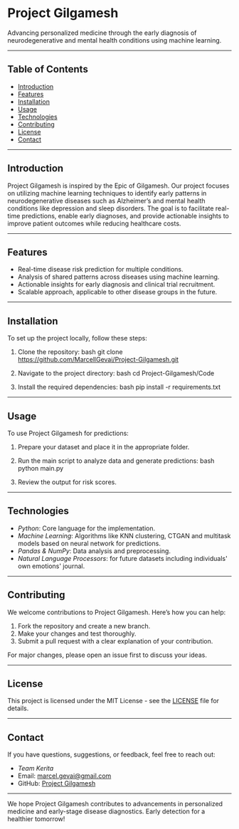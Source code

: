 # Project Gilgamesh

Advancing personalized medicine through the early diagnosis of neurodegenerative and mental health conditions using machine learning.

---

## Table of Contents
- [Introduction](#introduction)
- [Features](#features)
- [Installation](#installation)
- [Usage](#usage)
- [Technologies](#technologies)
- [Contributing](#contributing)
- [License](#license)
- [Contact](#contact)

---

## Introduction
Project Gilgamesh is inspired by the Epic of Gilgamesh. Our project focuses on utilizing machine learning techniques to identify early patterns in neurodegenerative diseases such as Alzheimer’s and mental health conditions like depression and sleep disorders. The goal is to facilitate real-time predictions, enable early diagnoses, and provide actionable insights to improve patient outcomes while reducing healthcare costs.

---

## Features
- Real-time disease risk prediction for multiple conditions.
- Analysis of shared patterns across diseases using machine learning.
- Actionable insights for early diagnosis and clinical trial recruitment.
- Scalable approach, applicable to other disease groups in the future.

---

## Installation
To set up the project locally, follow these steps:

1. Clone the repository:
   bash
   git clone https://github.com/MarcellGevai/Project-Gilgamesh.git
   
2. Navigate to the project directory:
   bash
   cd Project-Gilgamesh/Code
   
3. Install the required dependencies:
   bash
   pip install -r requirements.txt
   

---

## Usage
To use Project Gilgamesh for predictions:

1. Prepare your dataset and place it in the appropriate folder.
2. Run the main script to analyze data and generate predictions:
   bash
   python main.py
   
3. Review the output for risk scores.

---

## Technologies
- *Python*: Core language for the implementation.
- *Machine Learning*: Algorithms like KNN clustering, CTGAN and multitask models based on neural network for predictions.
- *Pandas & NumPy*: Data analysis and preprocessing.
- *Natural Language Processors*: for future datasets including individuals' own emotions' journal.

---

## Contributing
We welcome contributions to Project Gilgamesh. Here’s how you can help:

1. Fork the repository and create a new branch.
2. Make your changes and test thoroughly.
3. Submit a pull request with a clear explanation of your contribution.

For major changes, please open an issue first to discuss your ideas.

---

## License
This project is licensed under the MIT License - see the [LICENSE](./LICENSE) file for details.

---

## Contact
If you have questions, suggestions, or feedback, feel free to reach out:

- *Team Kerita*
- Email: [marcel.gevai@gmail.com](mailto:marcel.gevai@gmail.com)
- GitHub: [Project Gilgamesh](https://github.com/MarcellGevai/Project-Gilgamesh)

---

We hope Project Gilgamesh contributes to advancements in personalized medicine and early-stage disease diagnostics. 
Early detection for a healthier tomorrow!
